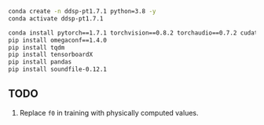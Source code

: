 ```sh
conda create -n ddsp-pt1.7.1 python=3.8 -y
conda activate ddsp-pt1.7.1

conda install pytorch==1.7.1 torchvision==0.8.2 torchaudio==0.7.2 cudatoolkit=11.0 -c pytorch
pip install omegaconf==1.4.0
pip install tqdm
pip install tensorboardX
pip install pandas
pip install soundfile-0.12.1
```


## TODO

1. Replace `f0` in training with physically computed values.